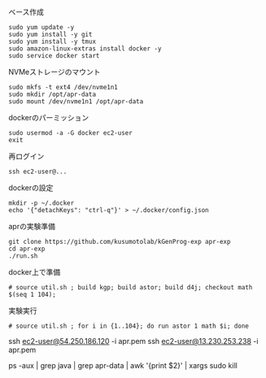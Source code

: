 ベース作成
```shell
sudo yum update -y
sudo yum install -y git
sudo yum install -y tmux
sudo amazon-linux-extras install docker -y
sudo service docker start
```

NVMeストレージのマウント
```shell
sudo mkfs -t ext4 /dev/nvme1n1
sudo mkdir /opt/apr-data
sudo mount /dev/nvme1n1 /opt/apr-data

```
dockerのパーミッション
```shell
sudo usermod -a -G docker ec2-user
exit
```

再ログイン
```
ssh ec2-user@...
```

dockerの設定
```shell
mkdir -p ~/.docker
echo '{"detachKeys": "ctrl-q"}' > ~/.docker/config.json
```


aprの実験準備
```shell
git clone https://github.com/kusumotolab/kGenProg-exp apr-exp
cd apr-exp
./run.sh
```

docker上で準備
```shell
# source util.sh ; build kgp; build astor; build d4j; checkout math $(seq 1 104);
```

実験実行
```shell
# source util.sh ; for i in {1..104}; do run astor 1 math $i; done

```

ssh ec2-user@54.250.186.120 -i apr.pem
ssh ec2-user@13.230.253.238 -i apr.pem

ps -aux | grep java | grep apr-data | awk '{print $2}' | xargs sudo kill
